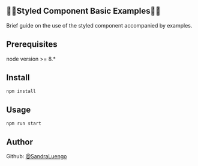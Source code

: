
## 💅🏻Styled Component Basic Examples💅🏻


Brief guide on the use of the styled component accompanied by examples.

## Prerequisites

 node version >= 8.*

## Install

`npm install`

## Usage

`npm run start`

## Author

Github: [@SandraLuengo](https://github.com/SandraLuengo)